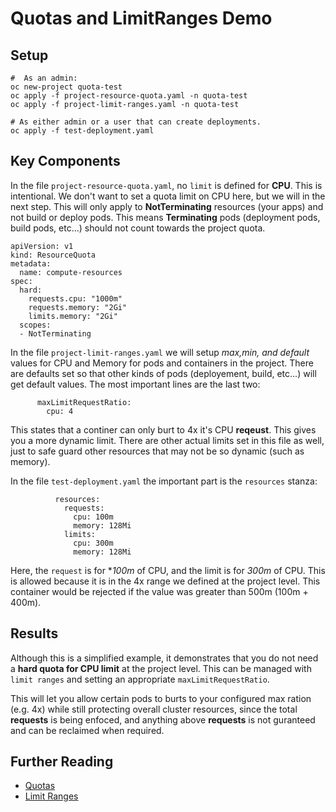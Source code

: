 # Quotas and LimitRanges Demo

## Setup

```
#  As an admin:
oc new-project quota-test
oc apply -f project-resource-quota.yaml -n quota-test
oc apply -f project-limit-ranges.yaml -n quota-test

# As either admin or a user that can create deployments.
oc apply -f test-deployment.yaml
```

## Key Components

In the file `project-resource-quota.yaml`, no `limit` is defined for **CPU**.  This is intentional.  We don't want to set a quota limit on CPU here, but we will in the next step.  This will only apply to **NotTerminating** resources (your apps) and not build or deploy pods.  This means **Terminating** pods (deployment pods, build pods, etc...) should not count towards the project quota.

```
apiVersion: v1
kind: ResourceQuota
metadata:
  name: compute-resources
spec:
  hard:
    requests.cpu: "1000m"
    requests.memory: "2Gi"
    limits.memory: "2Gi"
  scopes:
  - NotTerminating 
```

In the file `project-limit-ranges.yaml` we will setup *max,min, and default* values for CPU and Memory for pods and containers in the project.  There are defaults set so that other kinds of pods (deployement, build, etc...) will get default values.  The most important lines are the last two:

```
      maxLimitRequestRatio:
        cpu: 4
```

This states that a continer can only burt to 4x it's CPU **reqeust**.  This gives you a more dynamic limit.  There are other actual limits set in this file as well, just to safe guard other resources that may not be so dynamic (such as memory).

In the file `test-deployment.yaml` the important part is the `resources` stanza:

```
          resources:
            requests:
              cpu: 100m 
              memory: 128Mi 
            limits:
              cpu: 300m 
              memory: 128Mi 
```

Here, the `request` is for **100m* of CPU, and the limit is for *300m* of CPU.  This is allowed because it is in the 4x range we defined at the project level.  This container would be rejected if the value was greater than 500m (100m + 400m).

## Results

Although this is a simplified example, it demonstrates that you do not need a **hard quota for CPU limit** at the project level.  This can be managed with `limit ranges` and setting an appropriate `maxLimitRequestRatio`.

This will let you allow certain pods to burts to your configured max ration (e.g. 4x) while still protecting overall cluster resources, since the total **requests** is being enfoced, and anything above **requests** is not guranteed and can be reclaimed when required.

## Further Reading

* [Quotas](https://docs.openshift.com/container-platform/3.11/admin_guide/quota.html)
* [Limit Ranges](https://docs.openshift.com/container-platform/3.11/admin_guide/limits.html)